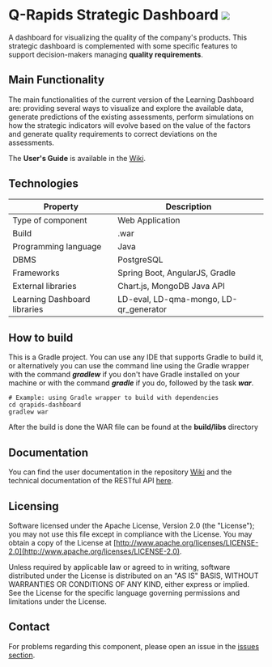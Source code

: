 # Q-Rapids Strategic Dashboard ![](https://img.shields.io/badge/License-Apache2.0-blue.svg)
A dashboard for visualizing the quality of the company's products. This strategic dashboard is complemented with some specific features to support decision-makers managing **quality requirements**.

## Main Functionality
The main functionalities of the current version of the Learning Dashboard are: providing several ways to visualize and explore the available data, generate predictions of the existing assessments, perform simulations on how the strategic indicators will evolve based on the value of the factors and generate quality requirements to correct deviations on the assessments.

The **User's Guide** is available in the [Wiki](https://github.com/Learning-Dashboard/LD-learning-dashboard/wiki/User-Guide).

## Technologies
| Property                     | Description                            |
|------------------------------|----------------------------------------|
| Type of component            | Web Application                        |
| Build                        | .war                                   |
| Programming language         | Java                                   |
| DBMS                         | PostgreSQL                             |
| Frameworks                   | Spring Boot, AngularJS, Gradle         |
| External libraries           | Chart.js, MongoDB Java API             |
 | Learning Dashboard libraries | LD-eval, LD-qma-mongo, LD-qr_generator |

## How to build
This is a Gradle project. You can use any IDE that supports Gradle to build it, or alternatively you can use the command line using the Gradle wrapper with the command *__gradlew__* if you don't have Gradle installed on your machine or with the command *__gradle__* if you do, followed by the task *__war__*.

```
# Example: using Gradle wrapper to build with dependencies
cd qrapids-dashboard
gradlew war
```
After the build is done the WAR file can be found at the __build/libs__ directory

## Documentation

You can find the user documentation in the repository [Wiki](https://github.com/Learning-Dashboard/LD-learning-dashboard/wiki) and the technical documentation of the RESTful API [here](https://learning-dashboard.github.io/LD-learning-dashboard).

## Licensing

Software licensed under the Apache License, Version 2.0 (the "License"); you may not use this file except in compliance with the License. You may obtain a copy of the License at [http://www.apache.org/licenses/LICENSE-2.0](http://www.apache.org/licenses/LICENSE-2.0).

Unless required by applicable law or agreed to in writing, software distributed under the License is distributed on an "AS IS" BASIS,
WITHOUT WARRANTIES OR CONDITIONS OF ANY KIND, either express or implied. See the License for the specific language governing permissions and limitations under the License.

## Contact

For problems regarding this component, please open an issue in the [issues section](https://github.com/Learning-Dashboard/LD-learning-dashboard/issues).

